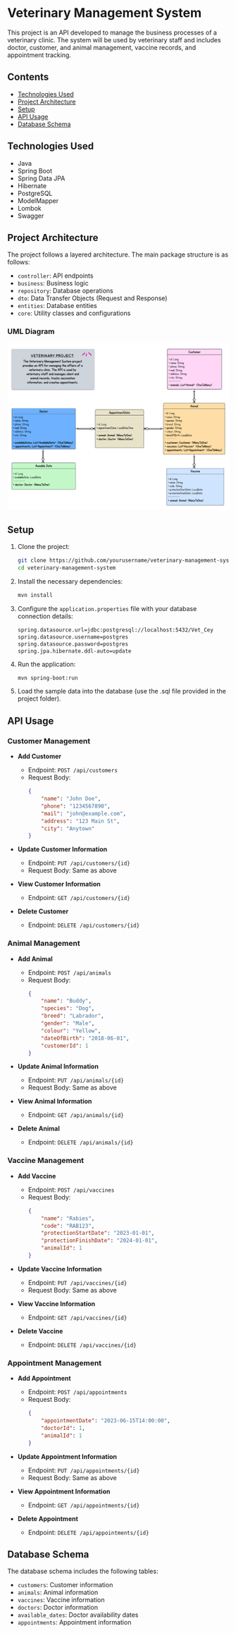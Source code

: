 # Veterinary Management System

This project is an API developed to manage the business processes of a veterinary clinic. The system will be used by veterinary staff and includes doctor, customer, and animal management, vaccine records, and appointment tracking.

## Contents

- [Technologies Used](#technologies-used)
- [Project Architecture](#project-architecture)
- [Setup](#setup)
- [API Usage](#api-usage)
- [Database Schema](#database-schema)


## Technologies Used

- Java 
- Spring Boot
- Spring Data JPA
- Hibernate
- PostgreSQL
- ModelMapper
- Lombok
- Swagger

## Project Architecture

The project follows a layered architecture. The main package structure is as follows:

- `controller`: API endpoints
- `business`: Business logic
- `repository`: Database operations
- `dto`: Data Transfer Objects (Request and Response)
- `entities`: Database entities
- `core`: Utility classes and configurations

### UML Diagram

![UML Diagram](VeterinaryProject_UML.png)


## Setup

1. Clone the project:

    ```sh
    git clone https://github.com/yourusername/veterinary-management-system.git
    cd veterinary-management-system
    ```

2. Install the necessary dependencies:

    ```sh
    mvn install
    ```

3. Configure the `application.properties` file with your database connection details:

    ```properties
    spring.datasource.url=jdbc:postgresql://localhost:5432/Vet_Cey
    spring.datasource.username=postgres
    spring.datasource.password=postgres
    spring.jpa.hibernate.ddl-auto=update
    ```

4. Run the application:

    ```sh
    mvn spring-boot:run
    ```

5. Load the sample data into the database (use the .sql file provided in the project folder).

## API Usage

### Customer Management

- **Add Customer**
    - Endpoint: `POST /api/customers`
    - Request Body:
      ```json
      {
          "name": "John Doe",
          "phone": "1234567890",
          "mail": "john@example.com",
          "address": "123 Main St",
          "city": "Anytown"
      }
      ```

- **Update Customer Information**
    - Endpoint: `PUT /api/customers/{id}`
    - Request Body: Same as above

- **View Customer Information**
    - Endpoint: `GET /api/customers/{id}`

- **Delete Customer**
    - Endpoint: `DELETE /api/customers/{id}`

### Animal Management

- **Add Animal**
    - Endpoint: `POST /api/animals`
    - Request Body:
      ```json
      {
          "name": "Buddy",
          "species": "Dog",
          "breed": "Labrador",
          "gender": "Male",
          "colour": "Yellow",
          "dateOfBirth": "2018-06-01",
          "customerId": 1
      }
      ```

- **Update Animal Information**
    - Endpoint: `PUT /api/animals/{id}`
    - Request Body: Same as above

- **View Animal Information**
    - Endpoint: `GET /api/animals/{id}`

- **Delete Animal**
    - Endpoint: `DELETE /api/animals/{id}`

### Vaccine Management

- **Add Vaccine**
    - Endpoint: `POST /api/vaccines`
    - Request Body:
      ```json
      {
          "name": "Rabies",
          "code": "RAB123",
          "protectionStartDate": "2023-01-01",
          "protectionFinishDate": "2024-01-01",
          "animalId": 1
      }
      ```

- **Update Vaccine Information**
    - Endpoint: `PUT /api/vaccines/{id}`
    - Request Body: Same as above

- **View Vaccine Information**
    - Endpoint: `GET /api/vaccines/{id}`

- **Delete Vaccine**
    - Endpoint: `DELETE /api/vaccines/{id}`

### Appointment Management

- **Add Appointment**
    - Endpoint: `POST /api/appointments`
    - Request Body:
      ```json
      {
          "appointmentDate": "2023-06-15T14:00:00",
          "doctorId": 1,
          "animalId": 1
      }
      ```

- **Update Appointment Information**
    - Endpoint: `PUT /api/appointments/{id}`
    - Request Body: Same as above

- **View Appointment Information**
    - Endpoint: `GET /api/appointments/{id}`

- **Delete Appointment**
    - Endpoint: `DELETE /api/appointments/{id}`

## Database Schema

The database schema includes the following tables:

- `customers`: Customer information
- `animals`: Animal information
- `vaccines`: Vaccine information
- `doctors`: Doctor information
- `available_dates`: Doctor availability dates
- `appointments`: Appointment information


